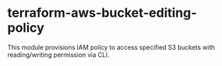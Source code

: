 # terraform-aws-bucket-editing-policy
This module provisions IAM policy to access specified S3 buckets with reading/writing permission via CLI.
